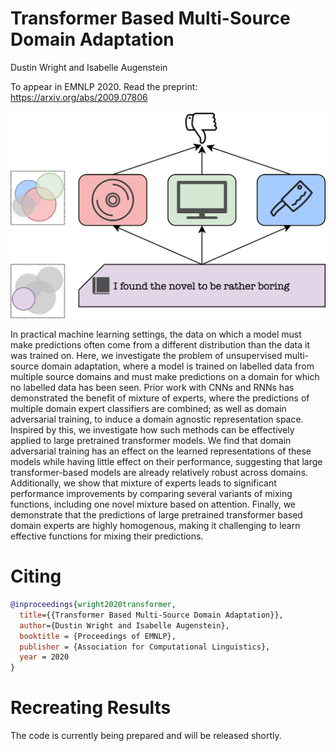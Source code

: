 # Transformer Based Multi-Source Domain Adaptation
Dustin Wright and Isabelle Augenstein

To appear in EMNLP 2020. Read the preprint: https://arxiv.org/abs/2009.07806

<p align="center">
  <img src="multisource-domain-adaptation.png" alt="PUC">
</p>

In practical machine learning settings, the data on which a model must make predictions often come from a different distribution than the data it was trained on. Here, we investigate the problem of unsupervised multi-source domain adaptation, where a model is trained on labelled data from multiple source domains and must make predictions on a domain for which no labelled data has been seen. Prior work with CNNs and RNNs has demonstrated the benefit of mixture of experts, where the predictions of multiple domain expert classifiers are combined; as well as domain adversarial training, to induce a domain agnostic representation space. Inspired by this, we investigate how such methods can be effectively applied to large pretrained transformer models. We find that domain adversarial training has an effect on the learned representations of these models while having little effect on their performance, suggesting that large transformer-based models are already relatively robust across domains. Additionally, we show that mixture of experts leads to significant performance improvements by comparing several variants of mixing functions, including one novel mixture based on attention. Finally, we demonstrate that the predictions of large pretrained transformer based domain experts are highly homogenous, making it challenging to learn effective functions for mixing their predictions.

# Citing

```bib
@inproceedings{wright2020transformer,
  title={{Transformer Based Multi-Source Domain Adaptation}},
  author={Dustin Wright and Isabelle Augenstein},
  booktitle = {Proceedings of EMNLP},
  publisher = {Association for Computational Linguistics},
  year = 2020
}
```

# Recreating Results

The code is currently being prepared and will be released shortly.
